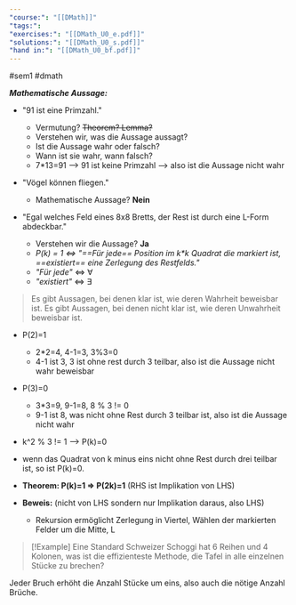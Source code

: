 ```yaml
---
"course:": "[[DMath]]"
"tags:": 
"exercises:": "[[DMath_U0_e.pdf]]"
"solutions:": "[[DMath_U0_s.pdf]]"
"hand in:": "[[DMath_U0_bf.pdf]]"
---
```


#sem1 #dmath 


***Mathematische Aussage:***

- "91 ist eine Primzahl."
	- Vermutung? ~~Theorem? Lemma?~~
	- Verstehen wir, was die Aussage aussagt?
	- Ist die Aussage wahr oder falsch?
	- Wann ist sie wahr, wann falsch?
	- 7\*13=91 –> 91 ist keine Primzahl –> also ist die Aussage nicht wahr

- "Vögel können fliegen."
	- Mathematische Aussage? **Nein**

-  "Egal welches Feld eines 8x8 Bretts, der Rest ist durch eine L-Form abdeckbar."
	- Verstehen wir die Aussage? **Ja**
	- _P(k) = 1 <=> "==Für jede== Position im k\*k Quadrat die markiert ist, ==existiert== eine Zerlegung des Restfelds."_
	- _"Für jede"_ <=> $\forall$
	- _"existiert"_ <=> $\exists$

>Es gibt Aussagen, bei denen klar ist, wie deren Wahrheit beweisbar ist.
>Es gibt Aussagen, bei denen nicht klar ist, wie deren Unwahrheit beweisbar ist.

- P(2)=1
	- 2\*2=4, 4-1=3, 3%3=0
	- 4-1 ist 3, 3 ist ohne rest durch 3 teilbar, also ist die Aussage nicht wahr beweisbar 
- P(3)=0
	- 3\*3=9, 9-1=8, 8 % 3 != 0
	- 9-1 ist 8, was nicht ohne Rest durch 3 teilbar ist, also ist die Aussage nicht wahr 

- k^2 % 3 != 1 –> P(k)=0
- wenn das Quadrat von k minus eins nicht ohne Rest durch drei teilbar ist, so ist P(k)=0.

- **Theorem: P(k)=1 => P(2k)=1** (RHS ist Implikation von LHS)
- **Beweis:** (nicht von LHS sondern nur Implikation daraus, also LHS)
	- Rekursion ermöglicht Zerlegung in Viertel, Wählen der markierten Felder um die Mitte, L

>[!Example] Eine Standard Schweizer Schoggi hat 6 Reihen und 4 Kolonen, was ist die effizienteste Methode, die Tafel in alle einzelnen Stücke zu brechen? 

Jeder Bruch erhöht die Anzahl Stücke um eins, also auch die nötige Anzahl Brüche.

